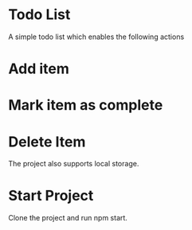 # Todo List

A simple todo list which enables the following actions

# Add item

# Mark item as complete

# Delete Item

The project also supports local storage.

# Start Project

Clone the project and run npm start.
